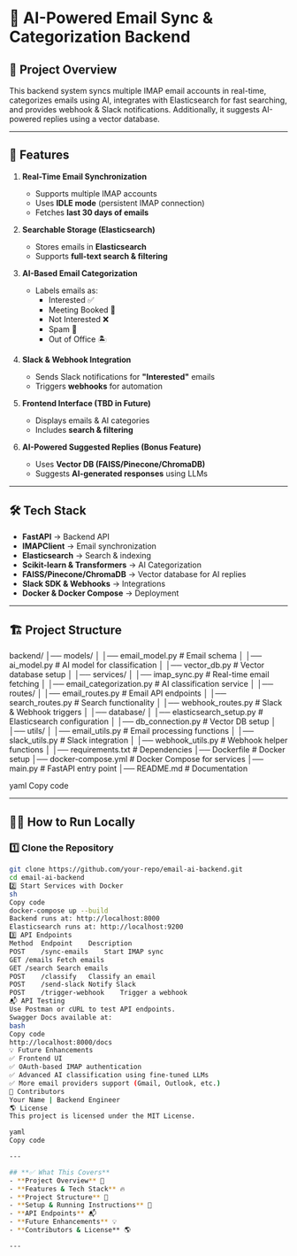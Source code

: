 # 📨 AI-Powered Email Sync & Categorization Backend

## 📌 Project Overview
This backend system syncs multiple IMAP email accounts in real-time, categorizes emails using AI, integrates with Elasticsearch for fast searching, and provides webhook & Slack notifications. Additionally, it suggests AI-powered replies using a vector database.

---

## 🚀 Features
1. **Real-Time Email Synchronization**  
   - Supports multiple IMAP accounts  
   - Uses **IDLE mode** (persistent IMAP connection)  
   - Fetches **last 30 days of emails**  

2. **Searchable Storage (Elasticsearch)**  
   - Stores emails in **Elasticsearch**  
   - Supports **full-text search & filtering**  

3. **AI-Based Email Categorization**  
   - Labels emails as:
     - Interested ✅  
     - Meeting Booked 📅  
     - Not Interested ❌  
     - Spam 🚫  
     - Out of Office 🏝️  

4. **Slack & Webhook Integration**  
   - Sends Slack notifications for **"Interested"** emails  
   - Triggers **webhooks** for automation  

5. **Frontend Interface (TBD in Future)**  
   - Displays emails & AI categories  
   - Includes **search & filtering**  

6. **AI-Powered Suggested Replies (Bonus Feature)**  
   - Uses **Vector DB (FAISS/Pinecone/ChromaDB)**  
   - Suggests **AI-generated responses** using LLMs  

---

## 🛠️ Tech Stack
- **FastAPI** → Backend API  
- **IMAPClient** → Email synchronization  
- **Elasticsearch** → Search & indexing  
- **Scikit-learn & Transformers** → AI Categorization  
- **FAISS/Pinecone/ChromaDB** → Vector database for AI replies  
- **Slack SDK & Webhooks** → Integrations  
- **Docker & Docker Compose** → Deployment  

---

## 🏗️ Project Structure
backend/ │── models/ │ │── email_model.py # Email schema │ │── ai_model.py # AI model for classification │ │── vector_db.py # Vector database setup │ │── services/ │ │── imap_sync.py # Real-time email fetching │ │── email_categorization.py # AI classification service │ │── routes/ │ │── email_routes.py # Email API endpoints │ │── search_routes.py # Search functionality │ │── webhook_routes.py # Slack & Webhook triggers │ │── database/ │ │── elasticsearch_setup.py # Elasticsearch configuration │ │── db_connection.py # Vector DB setup │ │── utils/ │ │── email_utils.py # Email processing functions │ │── slack_utils.py # Slack integration │ │── webhook_utils.py # Webhook helper functions │ │── requirements.txt # Dependencies │── Dockerfile # Docker setup │── docker-compose.yml # Docker Compose for services │── main.py # FastAPI entry point │── README.md # Documentation

yaml
Copy code

---

## 🏃‍♂️ How to Run Locally

### **1️⃣ Clone the Repository**
```sh
git clone https://github.com/your-repo/email-ai-backend.git
cd email-ai-backend
2️⃣ Start Services with Docker
sh
Copy code
docker-compose up --build
Backend runs at: http://localhost:8000
Elasticsearch runs at: http://localhost:9200
3️⃣ API Endpoints
Method	Endpoint	Description
POST	/sync-emails	Start IMAP sync
GET	/emails	Fetch emails
GET	/search	Search emails
POST	/classify	Classify an email
POST	/send-slack	Notify Slack
POST	/trigger-webhook	Trigger a webhook
📬 API Testing
Use Postman or cURL to test API endpoints.
Swagger Docs available at:
bash
Copy code
http://localhost:8000/docs
💡 Future Enhancements
✅ Frontend UI
✅ OAuth-based IMAP authentication
✅ Advanced AI classification using fine-tuned LLMs
✅ More email providers support (Gmail, Outlook, etc.)
🎯 Contributors
Your Name | Backend Engineer
🌎 License
This project is licensed under the MIT License.

yaml
Copy code

---

## **✅ What This Covers**
- **Project Overview** 📌  
- **Features & Tech Stack** 🔥  
- **Project Structure** 📂  
- **Setup & Running Instructions** 🚀  
- **API Endpoints** 📬  
- **Future Enhancements** 💡  
- **Contributors & License** 🌎  

---